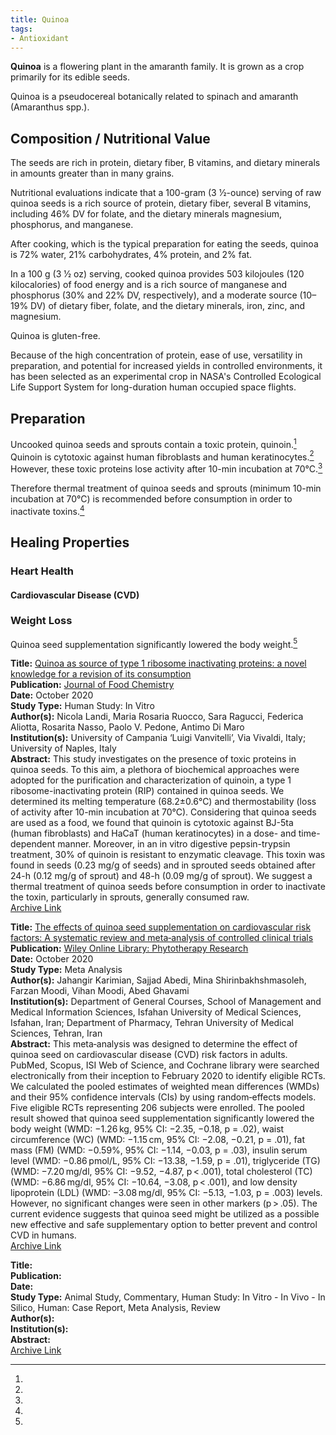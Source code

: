 ```yaml
---
title: Quinoa
tags:
- Antioxidant
---
```

**Quinoa** is a flowering plant in the amaranth family. It is grown as a crop primarily for its edible seeds.

Quinoa is a pseudocereal botanically related to spinach and amaranth (Amaranthus spp.).

## Composition / Nutritional Value

The seeds are rich in protein, dietary fiber, B vitamins, and dietary minerals in amounts greater than in many grains.

Nutritional evaluations indicate that a 100-gram (3 1⁄2-ounce) serving of raw quinoa seeds is a rich source of protein, dietary fiber, several B vitamins, including 46% DV for folate, and the dietary minerals magnesium, phosphorus, and manganese.

After cooking, which is the typical preparation for eating the seeds, quinoa is 72% water, 21% carbohydrates, 4% protein, and 2% fat.

In a 100 g (3 1⁄2 oz) serving, cooked quinoa provides 503 kilojoules (120 kilocalories) of food energy and is a rich source of manganese and phosphorus (30% and 22% DV, respectively), and a moderate source (10–19% DV) of dietary fiber, folate, and the dietary minerals, iron, zinc, and magnesium.

Quinoa is gluten-free.

Because of the high concentration of protein, ease of use, versatility in preparation, and potential for increased yields in controlled environments, it has been selected as an experimental crop in NASA's Controlled Ecological Life Support System for long-duration human occupied space flights.

## Preparation

Uncooked quinoa seeds and sprouts contain a toxic protein, quinoin.[^1]  Quinoin is cytotoxic against human fibroblasts and human keratinocytes.[^1] However, these toxic proteins lose activity after 10-min incubation at 70°C.[^1]

Therefore thermal treatment of quinoa seeds and sprouts (minimum 10-min incubation at 70°C) is recommended before consumption in order to inactivate toxins.[^1]

## Healing Properties

### Heart Health 

#### Cardiovascular Disease (CVD)

### Weight Loss

Quinoa seed supplementation significantly lowered the body weight.[^2]

[^1]: 
**Title:** [Quinoa as source of type 1 ribosome inactivating proteins: a novel knowledge for a revision of its consumption](https://doi.org/10.1016/j.foodchem.2020.128337)<br>
**Publication:** [Journal of Food Chemistry](https://www.sciencedirect.com/science/journal/03088146)<br>
**Date:** October 2020<br>
**Study Type:** Human Study: In Vitro<br>
**Author(s):** Nicola Landi, Maria Rosaria Ruocco, Sara Ragucci, Federica Aliotta, Rosarita Nasso, Paolo V. Pedone, Antimo Di Maro<br>
**Institution(s):** University of Campania ‘Luigi Vanvitelli’, Via Vivaldi, Italy; University of Naples, Italy<br>
**Abstract:** This study investigates on the presence of toxic proteins in quinoa seeds. To this aim, a plethora of biochemical approaches were adopted for the purification and characterization of quinoin, a type 1 ribosome-inactivating protein (RIP) contained in quinoa seeds. We determined its melting temperature (68.2±0.6°C) and thermostability (loss of activity after 10-min incubation at 70°C). Considering that quinoa seeds are used as a food, we found that quinoin is cytotoxic against BJ-5ta (human fibroblasts) and HaCaT (human keratinocytes) in a dose- and time-dependent manner. Moreover, in an in vitro digestive pepsin-trypsin treatment, 30% of quinoin is resistant to enzymatic cleavage. This toxin was found in seeds (0.23 mg/g of seeds) and in sprouted seeds obtained after 24-h (0.12 mg/g of sprout) and 48-h (0.09 mg/g of sprout). We suggest a thermal treatment of quinoa seeds before consumption in order to inactivate the toxin, particularly in sprouts, generally consumed raw.<br>
[Archive Link](https://ipfs.io/ipfs/QmQQPTFRUehkhaYGBWNW333nUkduDnan15Hhi3gTtuzDKS)

[^2]: 
**Title:** [The effects of quinoa seed supplementation on cardiovascular risk factors: A systematic review and meta‐analysis of controlled clinical trials](https://doi.org/10.1002/ptr.6901)<br>
**Publication:** [Wiley Online Library: Phytotherapy Research](https://onlinelibrary.wiley.com/journal/10991573)<br>
**Date:** October 2020<br>
**Study Type:** Meta Analysis<br>
**Author(s):** Jahangir Karimian, Sajjad Abedi, Mina Shirinbakhshmasoleh, Farzan Moodi, Vihan Moodi, Abed Ghavami<br>
**Institution(s):** Department of General Courses, School of Management and Medical Information Sciences, Isfahan University of Medical Sciences, Isfahan, Iran; Department of Pharmacy, Tehran University of Medical Sciences, Tehran, Iran<br>
**Abstract:** This meta‐analysis was designed to determine the effect of quinoa seed on cardiovascular disease (CVD) risk factors in adults. PubMed, Scopus, ISI Web of Science, and Cochrane library were searched electronically from their inception to February 2020 to identify eligible RCTs. We calculated the pooled estimates of weighted mean differences (WMDs) and their 95% confidence intervals (CIs) by using random‐effects models. Five eligible RCTs representing 206 subjects were enrolled. The pooled result showed that quinoa seed supplementation significantly lowered the body weight (WMD: −1.26 kg, 95% CI: −2.35, −0.18, p = .02), waist circumference (WC) (WMD: −1.15 cm, 95% CI: −2.08, −0.21, p = .01), fat mass (FM) (WMD: −0.59%, 95% CI: −1.14, −0.03, p = .03), insulin serum level (WMD: −0.86 pmol/L, 95% CI: −13.38, −1.59, p = .01), triglyceride (TG) (WMD: −7.20 mg/dl, 95% CI: −9.52, −4.87, p < .001), total cholesterol (TC) (WMD: −6.86 mg/dl, 95% CI: −10.64, −3.08, p < .001), and low density lipoprotein (LDL) (WMD: −3.08 mg/dl, 95% CI: −5.13, −1.03, p = .003) levels. However, no significant changes were seen in other markers (p > .05). The current evidence suggests that quinoa seed might be utilized as a possible new effective and safe supplementary option to better prevent and control CVD in humans.<br>
[Archive Link](https://ipfs.io/ipfs/QmWbZJEZmKdcrCm1oJD7zMSHELVrzXuCNBxENHaR6JRh1K)

[^3]: 
**Title:** [ ]( )<br>
**Publication:** [ ]( )<br>
**Date:** <br>
**Study Type:** Animal Study, Commentary, Human Study: In Vitro - In Vivo - In Silico, Human: Case Report, Meta Analysis, Review<br>
**Author(s):** <br>
**Institution(s):** <br>
**Abstract:** <br>
[Archive Link](https://ipfs.io/ipfs/)

<!-- [^1]: 
**Title:** [ ]( )<br>
**Publication:** [ ]( )<br>
**Date:** <br>
**Study Type:** Animal Study, Commentary, Human Study: In Vitro - In Vivo - In Silico, Human: Case Report, Meta Analysis, Review<br>
**Author(s):** <br>
**Institution(s):** <br>
**Abstract:** <br>
[Archive Link](https://ipfs.io/ipfs/) -->